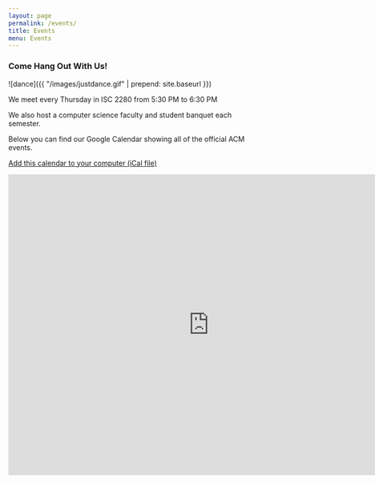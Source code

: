 ```yaml
---
layout: page
permalink: /events/
title: Events
menu: Events
---
```

### Come Hang Out With Us!

![dance]({{ "/images/justdance.gif" | prepend: site.baseurl }})

We meet every Thursday in ISC 2280 from 5:30 PM to 6:30 PM

We also host a computer science faculty and student banquet each semester.

Below you can find our Google Calendar showing all of the official ACM events.

[Add this calendar to your computer (iCal file)](https://calendar.google.com/calendar/ical/email.wm.edu_s4at0sbfkpjtsbl1st4587ubp8%40group.calendar.google.com/public/basic.ics)

<iframe src="https://calendar.google.com/calendar/embed?src=email.wm.edu_s4at0sbfkpjtsbl1st4587ubp8%40group.calendar.google.com&ctz=America%2FNew_York" style="border: 0" width="800" height="600" frameborder="0" scrolling="no"></iframe>
